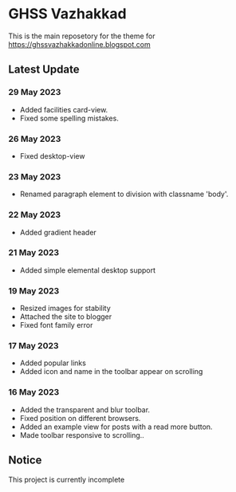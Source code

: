 # GHSS Vazhakkad
This is the main reposetory for the theme for https://ghssvazhakkadonline.blogspot.com

## Latest Update

### 29 May 2023

* Added facilities card-view.
* Fixed some spelling mistakes.

### 26 May 2023

* Fixed desktop-view

### 23 May 2023

* Renamed paragraph element to division with classname 'body'.

### 22 May 2023

* Added gradient header

### 21 May 2023

* Added simple elemental desktop support

### 19 May 2023

* Resized images for stability
* Attached the site to blogger
* Fixed font family error

### 17 May 2023

* Added popular links
* Added icon and name in the toolbar appear on scrolling

### 16 May 2023

* Added the transparent and blur toolbar.
* Fixed position on different browsers.
* Added an example view for posts with a read more button.
* Made toolbar responsive to scrolling..

## Notice

This project is currently incomplete
